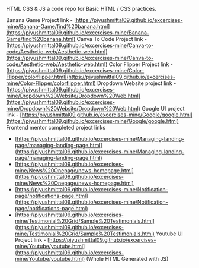 HTML CSS & JS
a code repo for Basic HTML / CSS practices.

Banana Game Project link - [https://piyushmittal09.github.io/excercises-mine/Banana-Game/find%20banana.html](https://piyushmittal09.github.io/excercises-mine/Banana-Game/find%20banana.html)
Canva To Code Project link - [https://piyushmittal09.github.io/excercises-mine/Canva-to-code/Aesthetic-web/Aesthetic-web.html](https://piyushmittal09.github.io/excercises-mine/Canva-to-code/Aesthetic-web/Aesthetic-web.html)
Color Flipper Project link - [https://piyushmittal09.github.io/excercises-mine/Color-Flipper/colorflipper.html](https://piyushmittal09.github.io/excercises-mine/Color-Flipper/colorflipper.html)
Dropdown Website project link - [https://piyushmittal09.github.io/excercises-mine/Dropdown%20Website/Dropdown%20Web.html](https://piyushmittal09.github.io/excercises-mine/Dropdown%20Website/Dropdown%20Web.html)
Google UI project link - [https://piyushmittal09.github.io/excercises-mine/Google/google.html](https://piyushmittal09.github.io/excercises-mine/Google/google.html)
Frontend mentor completed project links 
- [https://piyushmittal09.github.io/excercises-mine/Managing-landing-page/managing-landing-page.html](https://piyushmittal09.github.io/excercises-mine/Managing-landing-page/managing-landing-page.html)
- [https://piyushmittal09.github.io/excercises-mine/News%20Onepage/news-homepage.html](https://piyushmittal09.github.io/excercises-mine/News%20Onepage/news-homepage.html)
- [https://piyushmittal09.github.io/excercises-mine/Notification-page/notifications-page.html](https://piyushmittal09.github.io/excercises-mine/Notification-page/notifications-page.html)
- [https://piyushmittal09.github.io/excercises-mine/Testimonial%20Grid/Sample%20Testimonials.html](https://piyushmittal09.github.io/excercises-mine/Testimonial%20Grid/Sample%20Testimonials.html)
Youtube UI Project link - [https://piyushmittal09.github.io/excercises-mine/Youtube/youtube.html](https://piyushmittal09.github.io/excercises-mine/Youtube/youtube.html) (Whole HTML Generated with JS)
